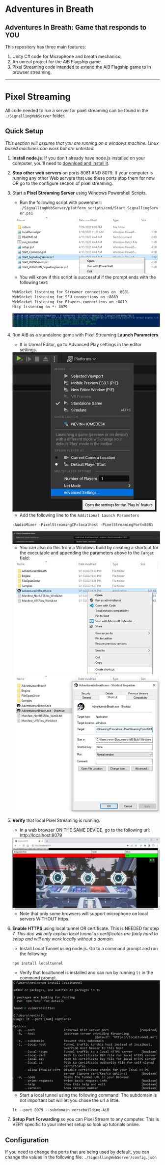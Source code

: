 # Adventures in Breath
## Adventures In Breath: Game that responds to YOU
This repository has three main features:
1. Unity C# code for Microphone and breath mechanics.
2. An unreal project for the AiB Flagship game.
3. Pixel Streaming code intended to extend the AiB Flagship game to in browser streaming.

---
# Pixel Streaming
All code needed to run a server for pixel streaming can be found in the `./SignallingWebServer` folder.

## Quick Setup
*This section will assume that you are running on a windows machine. Linux based machines can work but are untested.*

1. **Install node.js**. If you don't already have node.js installed on your computer, you'll need to [download and install it](https://nodejs.org/en/download/).
2. **Stop other web servers** on ports 8081 AND 8079. If your computer is running any other Web servers that use these ports stop them for now OR go to the configure section of pixel streaming.
3. Start a **Pixel Streaming Server** using Windows Powershell Scripts.
	- Run the following script with powershell: `./SignallingWebServer/platform_scripts/cmd/Start_SignallingServer.ps1`
	<img src="./Documentation/Images/ServerRunWithPowerShell.png" />
	
	- You will know if this script is successful if the prompt ends with the following text:

	```
	WebSocket listening for Streamer connections on :8081
	WebSocket listening for SFU connections on :8889
	WebSocket listening for Players connections on :8079
	Http listening on *: 8079
	```
	
	<img src="./Documentation/Images/StartServerPowershellSuccess.png" />
	
4. Run AiB as a standalone game with Pixel Streaming **Launch Parameters**.
	- If in Unreal Editor, go to Advanced Play settings in the editor settings.
	<img src="./Documentation/Images/AdvancedPlaySettingsInEditor.png" />
	
	- Add the following line to the `Additional Launch Parameters`
	
	```
	-AudioMixer -PixelStreamingIP=localhost -PixelStreamingPort=8081
	```
	
	<img src="./Documentation/Images/AdditionalLaunchParamsField.png" />
	
	- You can also do this from a Windows build by creating a shortcut for the executable and appending the parameters above to the `Target` field:
	
	<img src="./Documentation/Images/CreateShortCut.png" />
	
	<img src="./Documentation/Images/PropertiesOnShortcut.png" />
5. **Verify** that local Pixel Streaming is running.
	- In a web browser ON THE SAME DEVICE, go to the following url: http://localhost:8079
	
	<img src="./Documentation/Images/LocalServerStreamingExample.png" />
	
	- Note that only some browsers will support microphone on local servers WITHOUT https.
6. **Enable HTTPS** using local tunnel OR certificate. This is NEEDED for step 7. *This doc will only explain local tunnel as certificates are fairly hard to setup and will only work locally without a domain.*
	
	- Install Local Tunnel using node.js. Go to a command prompt and run the following:
	
	```
	npm install localtunnel
	```
	
	- Verify that localtunnel is installed and can run by running `lt` in the command prompt.
	<img src="./Documentation/Images/LocalTunnelInstallAndHelp.png" />
	
	- Start a local tunnel using the following command. The subdomain is not important but will let you chose the url a little:
	
	```
	lt --port 8079 --subdomain versebuilding-AiB
	```
7. **Setup Port Forwarding** so you can Pixel Stream to any computer. This is VERY specific to your internet setup so look up tutorials online.

## Configuration
If you need to change the ports that are being used by default, you can change the values in the following file: `./SignallingWebServer/config.json`
